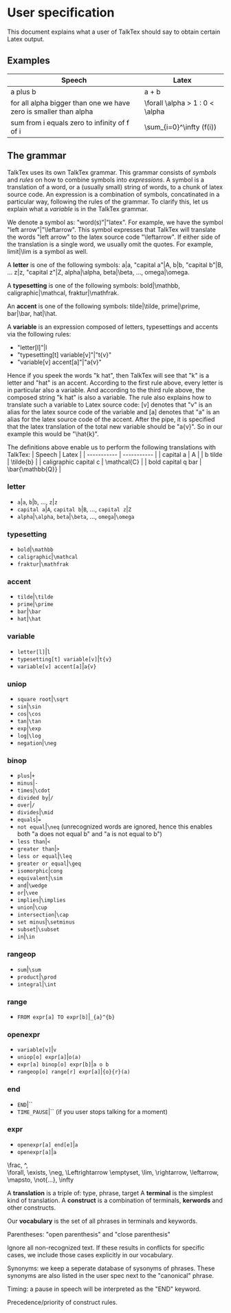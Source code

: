 # User specification

This document explains what a user of TalkTex should say to obtain certain
Latex output.


## Examples

| Speech | Latex |
| ----------- | ----------- |
| a plus b | a + b |
| for all alpha bigger than one we have zero is smaller than alpha | \forall \alpha > 1 : 0 < \alpha |
| sum from i equals zero to infinity of f of i | \sum_{i=0}^\infty (f(i)) |


## The grammar

TalkTex uses its own TalkTex grammar. This grammar consists of *symbols* and
*rules* on how to combine symbols into *expressions*. A symbol is a translation
of a word, or a (usually small) string of words, to a chunk of latex source
code. An expression is a combination of symbols, concatinated in a particular
way, following the rules of the grammar. To clarify this, let us explain what a
*variable* is in the TalkTex grammar.

We denote a symbol as: "word(s)"|"latex". For example, we have the symbol
"left arrow"|"\leftarrow". This symbol expresses that TalkTex will translate the
words "left arrow" to the latex source code "\leftarrow". If either side of the
translation is a single word, we usually omit the quotes. For example,
limit|\lim is a symbol as well.

A **letter** is one of the following symbols: a|a, "capital a"|A, b|b,
"capital b"|B, ... z|z, "capital z"|Z, alpha|\alpha, beta|\beta, ...,
omega|\omega.

A **typesetting** is one of the following symbols: bold|\mathbb,
caligraphic|\mathcal, fraktur|\mathfrak.

An **accent** is one of the following symbols: tilde|\tilde, prime|\prime,
bar|\bar, hat|\hat.

A **variable** is an expression composed of letters, typesettings and accents
via the following rules:

- "letter[l]"|l
- "typesetting[t] variable[v]"|"t{v}"
- "variable[v] accent[a]"|"a{v}"

Hence if you speek the words "k hat", then TalkTex will see that "k" is a letter
and "hat" is an accent. According to the first rule above, every letter is in
particular also a variable. And according to the third rule above, the composed
string "k hat" is also a variable. The rule also explains how to translate such
a variable to Latex source code: [v] denotes that "v" is an alias for the latex
source code of the variable and [a] denotes that "a" is an alias for the latex
source code of the accent. After the pipe, it is specified that the latex
translation of the total new variable should be "a{v}". So in our example this
would be "\hat{k}".

The definitions above enable us to perform the following translations with
TalkTex:
| Speech | Latex |
| ----------- | ----------- |
| capital a | A |
| b tilde | \tilde{b} |
| caligraphic capital c | \mathcal{C} |
| bold capital q bar | \bar{\mathbb{Q}} |

### letter
- `a`|`a`, `b`|`b`, ..., `z`|`z`
- `capital a`|`A`, `capital b`|`B`, ..., `capital z`|`Z`
- `alpha`|`\alpha`, `beta`|`\beta`, ..., `omega`|`\omega`

### typesetting
- `bold`|`\mathbb`
- `caligraphic`|`\mathcal`
- `fraktur`|`\mathfrak`

### accent
- `tilde`|`\tilde`
- `prime`|`\prime`
- `bar`|`\bar`
- `hat`|`\hat`

### variable
- `letter[l]`|`l`
- `typesetting[t] variable[v]`|`t{v}`
- `variable[v] accent[a]`|`a{v}`

### uniop
- `square root`|`\sqrt`
- `sin`|`\sin`
- `cos`|`\cos`
- `tan`|`\tan`
- `exp`|`\exp`
- `log`|`\log`
- `negation`|`\neg`

### binop
- `plus`|`+`
- `minus`|`-`
- `times`|`\cdot`
- `divided by`|`/`
- `over`|`/`
- `divides`|`\mid`
- `equals`|`=`
- `not equal`|`\neq` (unrecognized words are ignored, hence this enables both
  "a does not equal b" and "a is not equal to b")
- `less than`|`<`
- `greater than`|`>`
- `less or equal`|`\leq`
- `greater or equal`|`\geq`
- `isomorphic`|`cong`
- `equivalent`|`\sim`
- `and`|`\wedge`
- `or`|`\vee`
- `implies`|`\implies`
- `union`|`\cup`
- `intersection`|`\cap`
- `set minus`|`\setminus`
- `subset`|`\subset`
- `in`|`\in`

### rangeop
- `sum`|`\sum`
- `product`|`\prod`
- `integral`|`\int`

### range
- `FROM expr[a] TO expr[b]`|`_{a}^{b}`

### openexpr
- `variable[v]`|`v`
- `uniop[o] expr[a]`|`o(a)`
- `expr[a] binop[o] expr[b]`|`a o b`
- `rangeop[o] range[r] expr[a]`|`{o}{r}(a)`

### end
- `END`|``
- `TIME_PAUSE`|`` (if you user stops talking for a moment)

### expr
- `openexpr[a] end[e]`|`a`
- `openexpr[a]`|`a`

\frac, ^,  
\forall, \exists, \neg, \Leftrightarrow
\emptyset,
\lim, 
\rightarrow, \leftarrow, \mapsto, \not{...}, \infty



A **translation** is a triple of: type, phrase, target
A **terminal** is the simplest kind of translation.
A **construct** is a combination of terminals, **kerwords** and other constructs.

Our **vocabulary** is the set of all phrases in terminals and keywords.

Parentheses: "open parenthesis" and "close parenthesis"

Ignore all non-recognized text. If these results in conflicts for specific cases, we include those cases explicitly in our vocabulary.

Synonyms: we keep a seperate database of sysonyms of phrases. These synonyms are also listed in the user spec next to the "canonical" phrase.

Timing: a pause in speech will be interpreted as the "END" keyword.

Precedence/priority of construct rules.